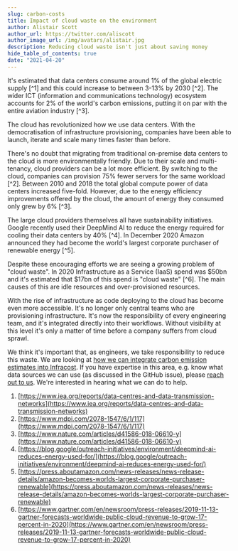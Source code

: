 ```yaml
---
slug: carbon-costs
title: Impact of cloud waste on the environment
author: Alistair Scott
author_url: https://twitter.com/aliscott
author_image_url: /img/avatars/alistair.jpg
description: Reducing cloud waste isn't just about saving money
hide_table_of_contents: true
date: "2021-04-20"
---
```


It's estimated that data centers consume around 1% of the global electric supply [^1] and this could increase to between 3-13% by 2030 [^2]. The wider ICT (information and communications technology) ecosystem accounts for 2% of the world's carbon emissions, putting it on par with the entire aviation industry [^3].

The cloud has revolutionized how we use data centers. With the democratisation of infrastructure provisioning, companies have been able to launch, iterate and scale many times faster than before.

There's no doubt that migrating from traditional on-premise data centers to the cloud is more environmentally friendly. Due to their scale and multi-tenancy, cloud providers can be a lot more efficient. By switching to the cloud, companies can provision 75% fewer servers for the same workload [^2]. Between 2010 and 2018 the total global compute power of data centers increased five-fold. However, due to the energy efficiency improvements offered by the cloud, the amount of energy they consumed only grew by 6% [^3].

The large cloud providers themselves all have sustainability initiatives. Google recently used their DeepMind AI to reduce the energy required for cooling their data centers by 40% [^4]. In December 2020 Amazon announced they had become the world's largest corporate purchaser of renewable energy [^5].

Despite these encouraging efforts we are seeing a growing problem of "cloud waste". In 2020 Infrastructure as a Service (IaaS) spend was $50bn and it's estimated that $17bn of this spend is "cloud waste" [^6]. The main causes of this are idle resources and over-provisioned resources.

With the rise of infrastructure as code deploying to the cloud has become even more accessible. It's no longer only central teams who are provisioning infrastructure. It's now the responsibility of every engineering team, and it's integrated directly into their workflows. Without visibility at this level it's only a matter of time before a company suffers from cloud sprawl.

We think it's important that, as engineers, we take responsibility to reduce this waste. We are looking at [how we can integrate carbon emission estimates into Infracost](https://github.com/infracost/infracost/issues/86). If you have expertise in this area, e.g. know what data sources we can use (as discussed in the GitHub issue), please [reach out to us](https://www.infracost.io/community-chat). We're interested in hearing what we can do to help.

1. [https://www.iea.org/reports/data-centres-and-data-transmission-networks](https://www.iea.org/reports/data-centres-and-data-transmission-networks)
2. [https://www.mdpi.com/2078-1547/6/1/117](https://www.mdpi.com/2078-1547/6/1/117)
3. [https://www.nature.com/articles/d41586-018-06610-y](https://www.nature.com/articles/d41586-018-06610-y)
4. [https://blog.google/outreach-initiatives/environment/deepmind-ai-reduces-energy-used-for/](https://blog.google/outreach-initiatives/environment/deepmind-ai-reduces-energy-used-for/)
5. [https://press.aboutamazon.com/news-releases/news-release-details/amazon-becomes-worlds-largest-corporate-purchaser-renewable](https://press.aboutamazon.com/news-releases/news-release-details/amazon-becomes-worlds-largest-corporate-purchaser-renewable)
6. [https://www.gartner.com/en/newsroom/press-releases/2019-11-13-gartner-forecasts-worldwide-public-cloud-revenue-to-grow-17-percent-in-2020](https://www.gartner.com/en/newsroom/press-releases/2019-11-13-gartner-forecasts-worldwide-public-cloud-revenue-to-grow-17-percent-in-2020)
